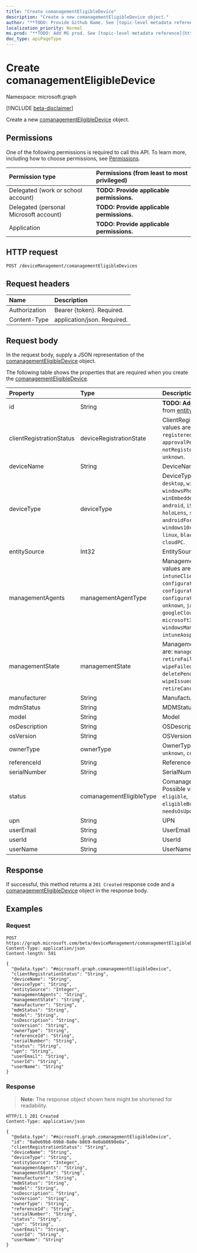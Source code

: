 ```yaml
---
title: "Create comanagementEligibleDevice"
description: "Create a new comanagementEligibleDevice object."
author: "**TODO: Provide Github Name. See [topic-level metadata reference](https://msgo.azurewebsites.net/add/document/guidelines/metadata.html#topic-level-metadata)**"
localization_priority: Normal
ms.prod: "**TODO: Add MS prod. See [topic-level metadata reference](https://msgo.azurewebsites.net/add/document/guidelines/metadata.html#topic-level-metadata)**"
doc_type: apiPageType
---
```


# Create comanagementEligibleDevice
Namespace: microsoft.graph

[!INCLUDE [beta-disclaimer](../../includes/beta-disclaimer.md)]

Create a new [comanagementEligibleDevice](../resources/comanagementeligibledevice.md) object.

## Permissions
One of the following permissions is required to call this API. To learn more, including how to choose permissions, see [Permissions](/graph/permissions-reference).

|Permission type|Permissions (from least to most privileged)|
|:---|:---|
|Delegated (work or school account)|**TODO: Provide applicable permissions.**|
|Delegated (personal Microsoft account)|**TODO: Provide applicable permissions.**|
|Application|**TODO: Provide applicable permissions.**|

## HTTP request

<!-- {
  "blockType": "ignored"
}
-->
``` http
POST /deviceManagement/comanagementEligibleDevices
```

## Request headers
|Name|Description|
|:---|:---|
|Authorization|Bearer {token}. Required.|
|Content-Type|application/json. Required.|

## Request body
In the request body, supply a JSON representation of the [comanagementEligibleDevice](../resources/comanagementeligibledevice.md) object.

The following table shows the properties that are required when you create the [comanagementEligibleDevice](../resources/comanagementeligibledevice.md).

|Property|Type|Description|
|:---|:---|:---|
|id|String|**TODO: Add Description** Inherited from [entity](../resources/entity.md)|
|clientRegistrationStatus|deviceRegistrationState|ClientRegistrationStatus. Possible values are: `notRegistered`, `registered`, `revoked`, `keyConflict`, `approvalPending`, `certificateReset`, `notRegisteredPendingEnrollment`, `unknown`.|
|deviceName|String|DeviceName|
|deviceType|deviceType|DeviceType. Possible values are: `desktop`, `windowsRT`, `winMO6`, `nokia`, `windowsPhone`, `mac`, `winCE`, `winEmbedded`, `iPhone`, `iPad`, `iPod`, `android`, `iSocConsumer`, `unix`, `macMDM`, `holoLens`, `surfaceHub`, `androidForWork`, `androidEnterprise`, `windows10x`, `androidnGMS`, `chromeOS`, `linux`, `blackberry`, `palm`, `unknown`, `cloudPC`.|
|entitySource|Int32|EntitySource|
|managementAgents|managementAgentType|ManagementAgents. Possible values are: `eas`, `mdm`, `easMdm`, `intuneClient`, `easIntuneClient`, `configurationManagerClient`, `configurationManagerClientMdm`, `configurationManagerClientMdmEas`, `unknown`, `jamf`, `googleCloudDevicePolicyController`, `microsoft365ManagedMdm`, `windowsManagementCloudApi`, `intuneAosp`.|
|managementState|managementState|ManagementState. Possible values are: `managed`, `retirePending`, `retireFailed`, `wipePending`, `wipeFailed`, `unhealthy`, `deletePending`, `retireIssued`, `wipeIssued`, `wipeCanceled`, `retireCanceled`, `discovered`.|
|manufacturer|String|Manufacturer|
|mdmStatus|String|MDMStatus|
|model|String|Model|
|osDescription|String|OSDescription|
|osVersion|String|OSVersion|
|ownerType|ownerType|OwnerType. Possible values are: `unknown`, `company`, `personal`.|
|referenceId|String|ReferenceId|
|serialNumber|String|SerialNumber|
|status|comanagementEligibleType|ComanagementEligibleStatus. Possible values are: `comanaged`, `eligible`, `eligibleButNotAzureAdJoined`, `needsOsUpdate`, `ineligible`.|
|upn|String|UPN|
|userEmail|String|UserEmail|
|userId|String|UserId|
|userName|String|UserName|



## Response

If successful, this method returns a `201 Created` response code and a [comanagementEligibleDevice](../resources/comanagementeligibledevice.md) object in the response body.

## Examples

### Request
<!-- {
  "blockType": "request",
  "name": "create_comanagementeligibledevice_from_"
}
-->
``` http
POST https://graph.microsoft.com/beta/deviceManagement/comanagementEligibleDevices
Content-Type: application/json
Content-length: 591

{
  "@odata.type": "#microsoft.graph.comanagementEligibleDevice",
  "clientRegistrationStatus": "String",
  "deviceName": "String",
  "deviceType": "String",
  "entitySource": "Integer",
  "managementAgents": "String",
  "managementState": "String",
  "manufacturer": "String",
  "mdmStatus": "String",
  "model": "String",
  "osDescription": "String",
  "osVersion": "String",
  "ownerType": "String",
  "referenceId": "String",
  "serialNumber": "String",
  "status": "String",
  "upn": "String",
  "userEmail": "String",
  "userId": "String",
  "userName": "String"
}
```


### Response
>**Note:** The response object shown here might be shortened for readability.
<!-- {
  "blockType": "response",
  "truncated": true,
  "@odata.type": "microsoft.graph.comanagementEligibleDevice"
}
-->
``` http
HTTP/1.1 201 Created
Content-Type: application/json

{
  "@odata.type": "#microsoft.graph.comanagementEligibleDevice",
  "id": "0a0e69b8-69b8-0a0e-b869-0e0ab8690e0a",
  "clientRegistrationStatus": "String",
  "deviceName": "String",
  "deviceType": "String",
  "entitySource": "Integer",
  "managementAgents": "String",
  "managementState": "String",
  "manufacturer": "String",
  "mdmStatus": "String",
  "model": "String",
  "osDescription": "String",
  "osVersion": "String",
  "ownerType": "String",
  "referenceId": "String",
  "serialNumber": "String",
  "status": "String",
  "upn": "String",
  "userEmail": "String",
  "userId": "String",
  "userName": "String"
}
```

